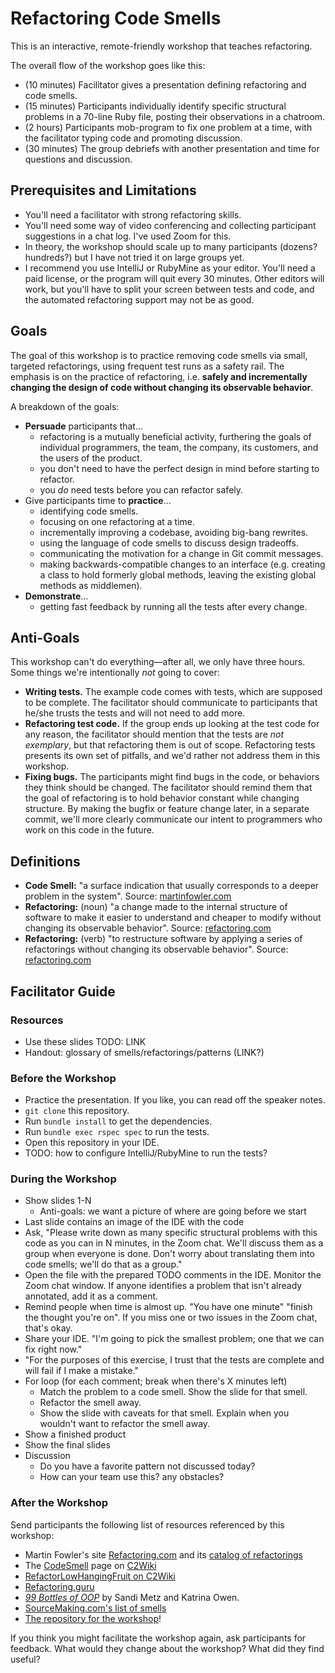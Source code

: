 # Refactoring Code Smells

This is an interactive, remote-friendly workshop that
teaches refactoring.

The overall flow of the workshop goes like this:

- (10 minutes) Facilitator gives a presentation defining
  refactoring and code smells.
- (15 minutes) Participants individually identify specific
  structural problems in a 70-line Ruby file, posting their
  observations in a chatroom.
- (2 hours) Participants mob-program to fix one problem at a
  time, with the facilitator typing code and promoting
  discussion.
- (30 minutes) The group debriefs with another presentation
  and time for questions and discussion.

## Prerequisites and Limitations

- You'll need a facilitator with strong refactoring skills.
- You'll need some way of video conferencing and collecting
  participant suggestions in a chat log. I've used Zoom for
  this.
- In theory, the workshop should scale up to many
  participants (dozens? hundreds?) but I have not tried it
  on large groups yet.
- I recommend you use IntelliJ or RubyMine as your editor.
  You'll need a paid license, or the program will quit every
  30 minutes. Other editors will work, but you'll have to
  split your screen between tests and code, and the
  automated refactoring support may not be as good.

## Goals

The goal of this workshop is to practice removing code
smells via small, targeted refactorings, using frequent test
runs as a safety rail. The emphasis is on the practice of
refactoring, i.e. **safely and incrementally changing the
design of code without changing its observable behavior**.

A breakdown of the goals:

- **Persuade** participants that...
  - refactoring is a mutually beneficial activity,
    furthering the goals of individual programmers, the
    team, the company, its customers, and the users of the
    product.
  - you don't need to have the perfect design in mind
    before starting to refactor.
  - you *do* need tests before you can refactor safely.
- Give participants time to **practice**...
  - identifying code smells.
  - focusing on one refactoring at a time.
  - incrementally improving a codebase, avoiding big-bang
    rewrites.
  - using the language of code smells to discuss design
    tradeoffs.
  - communicating the motivation for a change in Git commit
    messages.
  - making backwards-compatible changes to an interface
    (e.g. creating a class to hold formerly global methods,
    leaving the existing global methods as middlemen).
- **Demonstrate**...
  - getting fast feedback by running all the tests after
    every change.

## Anti-Goals

This workshop can't do everything—after all, we only have
three hours. Some things we're intentionally *not* going to
cover:

- **Writing tests.** The example code comes with tests,
  which are supposed to be complete. The facilitator should
  communicate to participants that he/she trusts the tests
  and will not need to add more.
- **Refactoring test code.**  If the group ends up
  looking at the test code for any reason, the facilitator
  should mention that the tests are *not exemplary*, but
  that refactoring them is out of scope. Refactoring
  tests presents its own set of pitfalls, and we'd rather
  not address them in this workshop.
- **Fixing bugs.** The participants might find bugs in the
  code, or behaviors they think should be changed. The
  facilitator should remind them that the goal of
  refactoring is to hold behavior constant while changing
  structure. By making the bugfix or feature change later,
  in a separate commit, we'll more clearly communicate our
  intent to programmers who work on this code in the future.

## Definitions

- **Code Smell:** "a surface indication that usually
  corresponds to a deeper problem in the system". Source:
  [martinfowler.com](https://www.martinfowler.com/bliki/CodeSmell.html)
- **Refactoring:** (noun) "a change made to the internal
  structure of software to make it easier to understand and
  cheaper to modify without changing its observable
  behavior". Source:
  [refactoring.com](https://refactoring.com/)
- **Refactoring:** (verb) "to restructure software by
  applying a series of refactorings without changing its
  observable behavior". Source:
  [refactoring.com](https://refactoring.com/)

## Facilitator Guide

### Resources

- Use these slides TODO: LINK
- Handout: glossary of smells/refactorings/patterns (LINK?)

### Before the Workshop

- Practice the presentation. If you like, you can read off
  the speaker notes.
- `git clone` this repository.
- Run `bundle install` to get the dependencies.
- Run `bundle exec rspec spec` to run the tests.
- Open this repository in your IDE.
- TODO: how to configure IntelliJ/RubyMine to run the tests?

### During the Workshop

- Show slides 1-N
   - Anti-goals: we want a picture of where are going before we start
- Last slide contains an image of the IDE with the code
- Ask, "Please write down as many specific structural problems with this code as you can in N minutes, in the Zoom chat. We'll discuss them as a group when everyone is done. Don't worry about translating them into code smells; we'll do that as a group."
- Open the file with the prepared TODO comments in the IDE. Monitor the Zoom chat window. If anyone identifies a problem that isn't already annotated, add it as a comment.
- Remind people when time is almost up. "You have one minute" "finish the thought you're on". If you miss one or two issues in the Zoom chat, that's okay.
- Share your IDE. "I'm going to pick the smallest problem; one that we can fix right now."
- "For the purposes of this exercise, I trust that the tests are complete and will fail if I make a mistake."
- For loop (for each comment; break when there's X minutes left)
   - Match the problem to a code smell. Show the slide for that smell.
   - Refactor the smell away.
   - Show the slide with caveats for that smell. Explain when you wouldn't want to refactor the smell away.
- Show a finished product
- Show the final slides
- Discussion
   - Do you have a favorite pattern not discussed today?
   - How can your team use this? any obstacles?

### After the Workshop

Send participants the following list of resources referenced
by this workshop:

- Martin Fowler's site [Refactoring.com](https://refactoring.com) and its [catalog of refactorings](https://refactoring.com/catalog/)
- The [CodeSmell](http://wiki.c2.com/?CodeSmell) page on [C2Wiki](http://wiki.c2.com)
- [RefactorLowHangingFruit on C2Wiki](http://wiki.c2.com/?RefactorLowHangingFruit)
- [Refactoring.guru](https://refactoring.guru/)
- [_99 Bottles of OOP_](https://www.sandimetz.com/99bottles) by Sandi Metz and Katrina Owen.
- [SourceMaking.com's list of smells](https://sourcemaking.com/refactoring/smells)
- [The repository for the workshop](https://github.com/benchristel/refactoring-workshop)!

If you think you might facilitate the workshop again, ask
participants for feedback. What would they change about the
workshop? What did they find useful?
